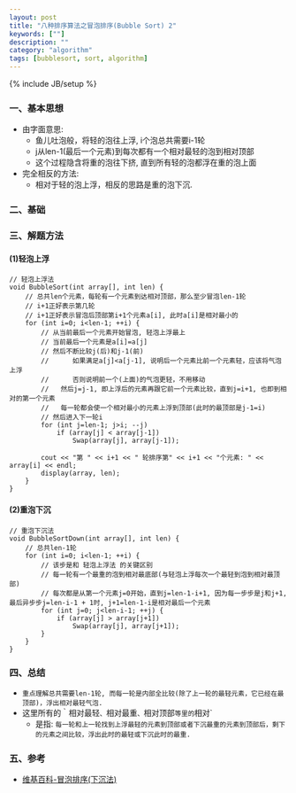 ```yaml
---
layout: post
title: "八种排序算法之冒泡排序(Bubble Sort) 2"
keywords: [""]
description: ""
category: "algorithm"
tags: [bubblesort, sort, algorithm]
---
```

{% include JB/setup %}

### 一、基本思想
* 由字面意思: 
    * 鱼儿吐泡般，将轻的泡往上浮, i个泡总共需要i-1轮
    * j从len-1(最后一个元素)到每次都有一个相对最轻的泡到相对顶部
    * 这个过程隐含将重的泡往下挤, 直到所有轻的泡都浮在重的泡上面
* 完全相反的方法:
    * 相对于轻的泡上浮，相反的思路是重的泡下沉.

### 二、基础

### 三、解题方法

#### (1)轻泡上浮

```
// 轻泡上浮法
void BubbleSort(int array[], int len) {
    // 总共len个元素，每轮有一个元素到达相对顶部，那么至少冒泡len-1轮
    // i+1正好表示第几轮
    // i+1正好表示冒泡后顶部第i+1个元素a[i], 此时a[i]是相对最小的
    for (int i=0; i<len-1; ++i) {
        // 从当前最后一个元素开始冒泡, 轻泡上浮最上
        // 当前最后一个元素是a[i]=a[j]
        // 然后不断比较j(后)和j-1(前)
        //      如果满足a[j]<a[j-1], 说明后一个元素比前一个元素轻，应该将气泡上浮
        //      否则说明前一个(上面)的气泡更轻，不用移动
        //   然后j=j-1, 即上浮后的元素再跟它前一个元素比较，直到j=i+1, 也即到相对的第一个元素
        //   每一轮都会使一个相对最小的元素上浮到顶部(此时的最顶部是j-1=i)
        // 然后进入下一轮i
        for (int j=len-1; j>i; --j)
            if (array[j] < array[j-1])
                Swap(array[j], array[j-1]);

        cout << "第 " << i+1 << " 轮排序第" << i+1 << "个元素: " << array[i] << endl;
        display(array, len);
    }
}
```

#### (2)重泡下沉

```
// 重泡下沉法
void BubbleSortDown(int array[], int len) {
    // 总共len-1轮
    for (int i=0; i<len-1; ++i) {
        // 该步是和 轻泡上浮法 的关键区别
        // 每一轮有一个最重的泡到相对最底部(与轻泡上浮每次一个最轻到泡到相对最顶部)
        // 每次都是从第一个元素j=0开始，直到j=len-1-i+1, 因为每一步步是j和j+1, 最后异步步j=len-i-1 + 1时, j+1=len-1-i是相对最后一个元素
        for (int j=0; j<len-i-1; ++j) {
            if (array[j] > array[j+1])
                Swap(array[j], array[j+1]);
        }
    }
}
```

### 四、总结
* `重点理解总共需要len-1轮, 而每一轮是内部全比较(除了上一轮的最轻元素，它已经在最顶部)，浮出相对最轻气泡.`
* 这里所有的｀相对最轻`、`相对最重`、`相对顶部`等里的`相对`
    * 是指: `每一轮和上一轮找到上浮最轻的元素到顶部或者下沉最重的元素到顶部后，剩下的元素之间比较，浮出此时的最轻或下沉此时的最重.`

### 五、参考
* [维基百科-冒泡排序(下沉法)](https://zh.wikipedia.org/wiki/冒泡排序)
